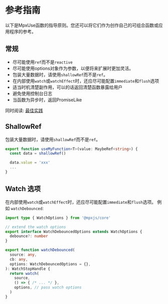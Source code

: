 # 参考指南

以下是MpxUse函数的指导原则。您还可以将它们作为创作自己的可组合函数或应用程序的参考。

## 常规

- 尽可能使用`ref`而不是`reactive`
- 尽可能使用options对象作为参数，以便将来扩展时更加灵活。
- 包装大量数据时，请使用`shallowRef`而不是`ref`。
- 在内部使用`watch`或`watchEffect`时，还应尽可能配置`immediate`和`flush`选项
- 适当时机清楚副作用，可以的话返回清楚函数暴露给用户
- 避免使用控制台日志
- 当函数为异步时，返回PromiseLike

同时阅读: [最佳实践](./guide/best-practice.md)

## ShallowRef

包装大量数据时，请使用`shallowRef`而不是`ref`。

```ts
export function useMyFunction<T>(value: MaybeRef<string>) {
  const data = shallowRef()

  data.value = 'xxx'
  ...
}
```

## Watch 选项

在内部使用`watch`或`watchEffect`时，还应尽可能配置`immediate`和`flush`选项。
例如 `watchDebounced`:

```ts
import type { WatchOptions } from '@mpxjs/core'

// extend the watch options
export interface WatchDebouncedOptions extends WatchOptions {
  debounce?: number
}

export function watchDebounced(
  source: any,
  cb: any,
  options: WatchDebouncedOptions = {},
): WatchStopHandle {
  return watch(
    source,
    () => { /* ... */ },
    options, // pass watch options
  )
}
```

